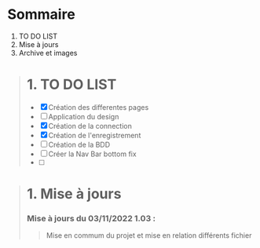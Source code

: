 # Sommaire

1. TO DO LIST
2. Mise à jours 
3. Archive et images

># 1. TO DO LIST
> -[x] Création des differentes pages
> -[ ] Application du design
> -[x] Création de la connection
> -[x] Création de l'enregistrement
> -[ ] Création de la BDD
> -[ ] Créer la Nav Bar bottom fix
> -[ ] 

># 1. Mise à jours
> ### Mise à jours du 03/11/2022 1.03 : 
>> Mise en commum du projet et mise en relation différents fichier 